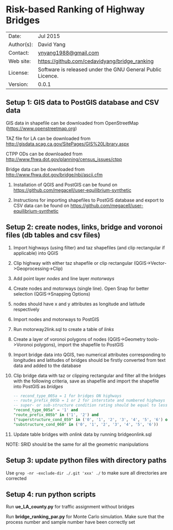 Risk-based Ranking of Highway Bridges
==========================

|              |                                                           |
| ------------ | --------------------------------------------------------- |
| Date:        | Jul 2015                                                  |
| Author(s):   | David Yang                                                |
| Contact:     | ynyang1988@gmail.com                                      |
| Web site:    | https://github.com/cedavidyang/bridge_ranking             |
| License:     | Software is released under the GNU General Public Licence.|
| Version:     | 0.0.1                                                     |

Setup 1: GIS data to PostGIS database and CSV data
-----
GIS data in shapefile can be downloaded from OpenStreetMap (https://www.openstreetmap.org)

TAZ file for LA can be downloaded from http://gisdata.scag.ca.gov/SitePages/GIS%20Library.aspx

CTPP ODs can be downloaded from http://www.fhwa.dot.gov/planning/census_issues/ctpp

Bridge data can be downloaded from http://www.fhwa.dot.gov/bridge/nbi/ascii.cfm

1. Installation of QGIS and PostGIS can be found on https://github.com/megacell/user-equilibrium-synthetic

2. Instructions for importing shapefiles to PostGIS database and export to CSV data can be found on https://github.com/megacell/user-equilibrium-synthetic


Setup 2: create nodes, links, bridge and voronoi files (db tables and csv files)
-----
1. Import highways (using filter) and taz shapefiles (and clip rectangular if
   applicable) into QGIS

2. Clip highway with either taz shapefile or clip rectangular
   (QGIS->Vector->Geoprocessing->Clip)

3. Add point layer *nodes* and line layer *motorways*

4. Create nodes and motorways (single line). Open Snap for better selection (QGIS->Snapping
   Options)
  1. nodes should have x and y attributes as longitude and latitude respectively

5. Import nodes and motorways to PostGIS

6. Run motorway2link.sql to create a table of *links*

7. Create a layer of voronoi polygons of nodes (QGIS->Geometry tools->Voronoi
   polygons), import the shapefile to PostGIS

8. Import bridge data into QGIS, two numerical attributes corresponding to
   longitudes and latitudes of bridges should be firstly converted from text data and added to the database

9. Clip bridge data with taz or clipping rectangular and filter all the bridges
   with the following criteria, save as shapefile and import the shapefile into
   PostGIS as *bridges*

   ```sql
   -- recond_type_005a = 1 for bridges ON highways
   -- route_prefix_005b = 1 or 2 for interstate and numbered highways
   -- super- or sub-structure condition rating should be equal to less than 6
   "recond_type_005a" = '1' and
   "route_prefix_005b" in ('1', '2') and
   ("superstructure_cond_059" in ('0', '1', '2', '3', '4', '5', '6') or
   "substructure_cond_060" in ('0', '1', '2', '3', '4', '5', '6'))
   ```

10. Update table bridges with *onlink* data  by running bridgeonlink.sql

NOTE: SRID should be the same for all the geometric manipulations

Setup 3: update python files with directory paths
-----
Use ```grep -nr -exclude-dir ./.git 'xxx' ./``` to make sure all directories
are corrected


Setup 4: run python scripts
-----
Run **ue_LA_county.py** for traffic assignment without bridges

Run **bridge_ranking_par.py** for Monte Carlo simulation. Make sure that the
process number and sample number have been correctly set
